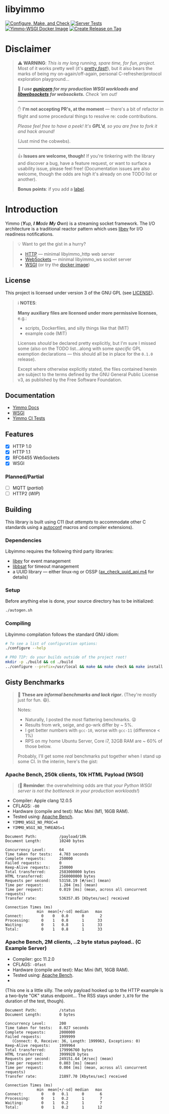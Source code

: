 # libyimmo

[![Configure, Make, and Check](https://github.com/andrew-canaday/libyimmo/actions/workflows/configure_make_check.yml/badge.svg)](https://github.com/andrew-canaday/libyimmo/actions/workflows/configure_make_check.yml)
[![Server Tests](https://github.com/andrew-canaday/libyimmo/actions/workflows/server-tests.yml/badge.svg)](https://github.com/andrew-canaday/libyimmo/actions/workflows/server-tests.yml)
[![Yimmo-WSGI Docker Image](https://github.com/andrew-canaday/libyimmo/actions/workflows/docker_wsgi.yml/badge.svg)](https://github.com/andrew-canaday/libyimmo/actions/workflows/docker_wsgi.yml)
[![Create Release on Tag](https://github.com/andrew-canaday/libyimmo/actions/workflows/create_release_on_tag.yml/badge.svg)](https://github.com/andrew-canaday/libyimmo/actions/workflows/create_release_on_tag.yml)

# Disclaimer

> :warning: **WARNING**: _This is my long running, spare time, for fun,
> project._ Most of it works pretty well (it's [pretty _fast!_](#gisty-benchmarks)), but it also
> bears the marks of being my on-again/off-again, personal C-refresher/protocol
> exploration playground...
>
> :raised_hands: _**I use [gunicorn](https://gunicorn.org/) for my production WSGI workloads and
> [libwebsockets](https://corewebsockets.org/) for websockets.** Check 'em out!_
>
> <hr />
>
> :hand: **I'm not accepting PR's, at the moment** — there's a bit of
> refactor in flight and some procedural things to resolve re:
> code contributions.
>
> _Please feel free to have a peek! It's **GPL'd**, so you are free to fork
> it and hack around!_
>
> (Just mind the cobwebs).
>
> <hr />
>
> :thumbsup: **Issues are welcome, though!** If you're tinkering with the
> library and discover a bug, have a feature request, or want to surface
> a usability issue, please feel free! (Documentation issues are
> also welcome, though the odds are high it's already on one TODO list or
> another).
>
> **Bonus points**: if you add a [label](https://github.com/andrew-canaday/libyimmo/labels).

# Introduction
Yimmo (<i><b>Y</b>up, <b>I</b> <b>M</b>ade <b>M</b>y <b>O</b>wn</i>) is a
streaming socket framework. The I/O architecture is a traditional reactor
pattern which uses [libev](http://software.schmorp.de/pkg/coreev.html) for I/O readiness notifications.

> :bulb: Want to get the gist in a hurry?
>
> - [HTTP](./examples/doc/HTTP.md) — minimal libyimmo_http web server
> - [WebSockets](./examples/doc/WS.md) — minimal libyimmo_ws socket server
> - [WSGI](http://blog.yimmo.org/yimmo/wsgi/index.html) (or try the [docker image](https://hub.docker.com/repository/docker/andrewcanaday/yimmo-wsgi))

## License

This project is licensed under version 3 of the GNU GPL (see [LICENSE](./LICENSE)).

> :information_source: **NOTES**:
>
> **Many auxiliary files are licensed under more permissive licenses**, e.g.:
>  - scripts, Dockerfiles, and silly things like that (MIT)
>  - example code (MIT)
>
> Licenses *should* be declared pretty explicitly, but I'm sure I missed some
> (also on the TODO list...along with some *specific* GPL exemption
> declarations — this should all be in place for the `0.1.0` release).
>
> Except where otherwise explicitly stated, the files contained herein are
> subject to the terms defined by the GNU General Public License v3, as
> published by the Free Software Foundation.

## Documentation

 - [Yimmo Docs](http://blog.yimmo.org/yimmo/index.html)
 - [WSGI](http://blog.yimmo.org/yimmo/wsgi/index.html)
 - [Yimmo CI Tests](./ci)

## Features

 - [x] HTTP 1.0
 - [x] HTTP 1.1
 - [x] RFC6455 WebSockets
 - [x] WSGI

### Planned/Partial

 - [ ] MQTT (_partial_)
 - [ ] HTTP2 (_WIP_)

## Building

This library is built using C11 (but _attempts_ to accommodate other C standards
using a [autoconf](https://www.gnu.org/software/autoconf/Libyimmo) macros and
compiler extensions).

### Dependencies

Libyimmo requires the following third party libraries:
 - [libev](http://software.schmorp.de/pkg/coreev.html) for event management
 - [libbsat](https://github.com/andrew-canaday/libbsat) for timeout management
 - a UUID library — either linux-ng or OSSP ([ax_check_uuid_api.m4](./m4/ax_check_uuid_api.m4) for details)

### Setup

Before anything else is done, your source directory has to be initialized:

```bash
./autogen.sh
```

### Compiling

Libyimmo compilation follows the standard GNU idiom:

```bash
# To see a list of configuration options:
./configure --help

# PRO TIP: do your builds outside of the project root!
mkdir -p ./build && cd ./build
../configure --prefix=/usr/local && make && make check && make install
```

## Gisty Benchmarks

> :construction: **These are _informal benchmarks and lack rigor_.** (They're
> mostly just for fun. :smile:).
>
> Notes:
>
> - Naturally, I posted the most flattering benchmarks. :stuck_out_tongue_winking_eye:
> - Results from wrk, seige, and go-wrk differ by ~ 5%.
> - I get better numbers with `gcc-10`, worse with `gcc-11` (difference < 1%)
> - RPS on my home Ubuntu Server, Core i7, 32GB RAM are ~ 60% of those below.
>
> Probably, I'll get some _real_ benchmarks put together when I stand up some
> CI. In the interim, here's the gist:

### Apache Bench, 250k clients, 10k HTML Payload (WSGI)

> (:wave: **Reminder**: the overwhelming odds are that _your Python WSGI server
> is not the bottleneck in your production workloads!_)

- Compiler: Apple clang 12.0.5
- CFLAGS: `-O0`
- Hardware (compile and test):  Mac Mini (M1, 16GB RAM).
- Tested using: [Apache Bench](https://httpd.apache.org/docs/2.4/programs/ab.html).
- `YIMMO_WSGI_NO_PROC=4`
- `YIMMO_WSGI_NO_THREADS=1`

```
Document Path:          /payload/10k
Document Length:        10240 bytes

Concurrency Level:      64
Time taken for tests:   4.703 seconds
Complete requests:      250000
Failed requests:        0
Keep-Alive requests:    250000
Total transferred:      2583000000 bytes
HTML transferred:       2560000000 bytes
Requests per second:    53158.19 [#/sec] (mean)
Time per request:       1.204 [ms] (mean)
Time per request:       0.019 [ms] (mean, across all concurrent requests)
Transfer rate:          536357.85 [Kbytes/sec] received

Connection Times (ms)
              min  mean[+/-sd] median   max
Connect:        0    0   0.0      0       2
Processing:     0    1   0.8      1      33
Waiting:        0    1   0.8      1      33
Total:          0    1   0.8      1      33
```

### Apache Bench, 2M clients, ..2 byte status payload.. (C Example Server)

- Compiler: gcc 11.2.0
- CFLAGS: `-Ofast`
- Hardware (compile and test):  Mac Mini (M1, 16GB RAM).
- Tested using: [Apache Bench](https://httpd.apache.org/docs/2.4/programs/ab.html).
-
(This one is a little silly. The only payload hooked up to the HTTP example
is a two-byte "OK" status endpoint... The RSS stays under `3,870` for the
duration of the test, though).

```
Document Path:          /status
Document Length:        0 bytes

Concurrency Level:      200
Time taken for tests:   8.027 seconds
Complete requests:      2000000
Failed requests:        1999999
   (Connect: 0, Receive: 36, Length: 1999963, Exceptions: 0)
Keep-Alive requests:    1999964
Total transferred:      179996760 bytes
HTML transferred:       3999928 bytes
Requests per second:    249151.64 [#/sec] (mean)
Time per request:       0.803 [ms] (mean)
Time per request:       0.004 [ms] (mean, across all concurrent requests)
Transfer rate:          21897.70 [Kbytes/sec] received

Connection Times (ms)
              min  mean[+/-sd] median   max
Connect:        0    0   0.1      0       6
Processing:     0    1   0.2      1       7
Waiting:        0    1   0.2      1       7
Total:          0    1   0.2      1      12
```

